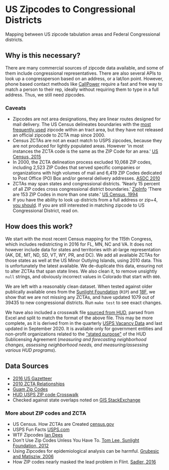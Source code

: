 # US Zipcodes to Congressional Districts

Mapping between US zipcode tabulation areas and Federal Congressional districts.


## Why is this necessary?

There are many commercial sources of zipcode data available, and some of them include congressional representatives. There are also several APIs to look up a congressperson based on an address, or a lat/lon point. However, phone based contact methods like [CallPower](https://github.com/spacedogXYZ/call-power) require a fast and free way to match a person to their rep, ideally without requiring them to type in a full address. Thus, we still need zipcodes.

### Caveats
- Zipcodes are not area designations, they are linear routes designed for mail delivery. The US Census delineates boundaries with the [most frequently used](https://www.census.gov/geo/reference/zcta/zcta_delin_anim.html) zipcode within an tract area, but they have not released an official zipcode to ZCTA map since 2000.
- Census ZCTAs are not an exact match to USPS zipcodes, because they are not produced for lightly populated areas. However 'in most instances the ZCTA code is the same as the ZIP Code for an area.' [US Census, 2015](https://www.census.gov/geo/reference/zctas.html)
- In 2000, the ZCTA delineation process excluded 10,068 ZIP codes, including 2,523 ZIP Codes that served specific companies or organizations with high volumes of mail and 6,419 ZIP Codes dedicated to Post Office (PO) Box and/or general delivery addresses. [ASDC 2010](http://cber.cba.ua.edu/asdc/zip_zcta.html)
- ZCTAs may span states and congressional districts. 'Nearly 15 percent of all ZIP codes cross congressional district boundaries.' [ZipInfo](https://www.zipinfo.com/products/cdz/cdz.htm) 'There are 153 ZIP Codes in more than one state.' [US Census, 1994](https://www.census.gov/population/www/documentation/twps0007/twps0007.html)
- If you have the ability to look up districts from a full address or zip+4, [you should](https://sunlightfoundation.com/2012/01/19/dont-use-zipcodes/). If you are still interested in matching zipcode to US Congressional District, read on.

## How does this work?

We start with the most recent Census mapping for the 115th Congress, which includes redistricting in 2016 for FL, MN, NC and VA. It does not however include data for states and territories with at-large representation (AK, DE, MT, ND, SD, VT, WY, PR, and DC). We  add all available ZCTAs for those states as well at the US Minor Outlying Islands, using 2010 data. This is unfortunately the latest available. We de-duplicate this data, ensuring not to alter ZCTAs that span state lines. We also clean it, to remove unsightly `null` strings, and obviously incorrect values in Colorado that start with `000`.

We are left with a reasonably clean dataset. When tested against older publically available ones from the [Sunlight Foundation](https://sunlightlabs.github.io/congress/#zip-codes-to-congressional-districts]) (`RIP`) and [18F](https://github.com/18F/openFEC/blob/master/data/natl_zccd_delim.csv), we show that we are not missing any ZCTAs, and have updated 1079 out of 39435 to new congressional districts. Run `make test` to see exact changes.

We have also included a crosswalk file [sourced from HUD](https://www.huduser.gov/portal/datasets/usps_crosswalk.html#codebook), parsed from Excel and split to match the format of the above file. This may be more complete, as it is derived from in the quarterly [USPS Vacancy Data](https://www.huduser.gov/portal/datasets/usps.html) and last updated in September 2020. It is available only for government entities and non-profit organizations related to the ["stated purpose"](https://www.huduser.gov/portal/usps/sublicense_agreement.html#statedpurpose) of the HUD Sublicensing Agreement (*measuring and forecasting neighborhood changes, assessing neighborhood needs, and measuring/assessing various HUD programs*).

## Data Sources

- [2016 US Gazetteer](https://www.census.gov/geo/maps-data/data/gazetteer2016.html)
- [2010 ZCTA Relationships](https://www.census.gov/geo/maps-data/data/zcta_rel_overview.html)
- [Guam Zip Codes](http://mcog.guam.gov/guam_zip_codes.html)
- [HUD USPS ZIP code Crosswalk](https://www.huduser.gov/portal/datasets/usps_crosswalk.html#data)
- Checked against state overlaps noted on [GIS StackExchange](http://gis.stackexchange.com/questions/53918/determining-which-us-zipcodes-map-to-more-than-one-state-or-more-than-one-city)

### More about ZIP codes and ZCTA
- US Census. How ZCTAs are Created [census.gov](https://www.census.gov/geo/reference/zctas.html)
- USPS Fun Facts [USPS.com](https://about.usps.com/who-we-are/postal-facts/fun-facts.htm)
- WTF Zipcodes [Ian Dees](https://github.com/iandees/wtf-zipcodes)
- Don't Use Zip Codes Unless You Have To. [Tom Lee, Sunlight Foundation, 2012](https://sunlightfoundation.com/2012/01/19/dont-use-zipcodes/)
- Using Zipcodes for epidemiological analysis can be harmful. [Grubesic and Matisziw, 2006](https://www.ncbi.nlm.nih.gov/pmc/articles/PMC1762013/)
- How ZIP codes nearly masked the lead problem in Flint. [Sadler, 2016](http://theconversation.com/how-zip-codes-nearly-masked-the-lead-problem-in-flint-65626)
